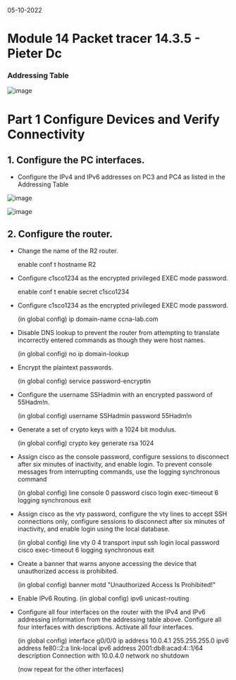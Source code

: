05-10-2022

# Module 14 Packet tracer 14.3.5 - Pieter Dc

### Addressing Table

![image](https://user-images.githubusercontent.com/100133263/194143926-f6160b70-db7c-40e6-b4de-249020fabf78.png)

# Part 1 Configure Devices and Verify Connectivity

## 1. Configure the PC interfaces.

- Configure the IPv4 and IPv6 addresses on PC3 and PC4 as listed in the Addressing Table

![image](https://user-images.githubusercontent.com/100133263/194144721-3f0985fc-4f52-44a2-a6be-d26c3221802b.png)

![image](https://user-images.githubusercontent.com/100133263/194144915-33b8112a-3830-49a5-83f6-633304ce0521.png)

## 2. Configure the router.

- Change the name of the R2 router.

    enable
    conf t
    hostname R2

- Configure c1sco1234 as the encrypted privileged EXEC mode password.

    enable
    conf t
    enable secret c1sco1234

- Configure c1sco1234 as the encrypted privileged EXEC mode password.

  (in global config)
  ip domain-name ccna-lab.com

- Disable DNS lookup to prevent the router from attempting to translate incorrectly entered commands as though they were host names.

  (in global config)
  no ip domain-lookup

- Encrypt the plaintext passwords.

  (in global config)
  service password-encryptin

- Configure the username SSHadmin with an encrypted password of 55Hadm!n.

  (in global config)
  username SSHadmin password 55Hadm!n

- Generate a set of crypto keys with a 1024 bit modulus.

  (in global config)
  crypto key generate rsa
  1024

- Assign cisco as the console password, configure sessions to disconnect after six minutes of inactivity, and enable login. To prevent console messages from interrupting commands, use the logging synchronous command

  (in global config)
  line console 0
  password cisco
  login
  exec-timeout 6
  logging synchronous
  exit

- Assign cisco as the vty password, configure the vty lines to accept SSH connections only, configure sessions to disconnect after six minutes of inactivity, and enable login using the local database.

  (in global config)
  line vty 0 4
  transport input ssh
  login local
  password cisco
  exec-timeout 6
  logging synchronous
  exit

- Create a banner that warns anyone accessing the device that unauthorized access is prohibited.

  (in global config)
  banner motd "Unauthorized Access Is Prohibited!"

- Enable IPv6 Routing.
  (in global config)
  ipv6 unicast-routing

- Configure all four interfaces on the router with the IPv4 and IPv6 addressing information from the addressing table above. Configure all four interfaces with descriptions. Activate all four interfaces.

  (in global config)
  interface g0/0/0
  ip address 10.0.4.1 255.255.255.0
  ipv6 address fe80::2:a link-local
  ipv6 address 2001:db8:acad:4::1/64
  description Connection with 10.0.4.0 network
  no shutdown

  (now repeat for the other interfaces)
